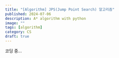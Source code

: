 ```yaml
---
title: "[Algorithm] JPS(Jump Point Search) 알고리즘"
published: 2024-07-06
description: A* algorithm with python
image: ""
tags: [algorithm]
category: CS
draft: true
---
```


코딩 중...

